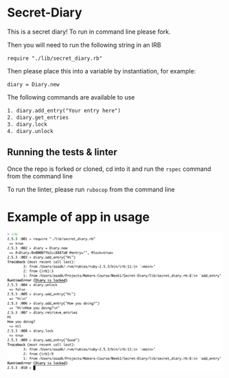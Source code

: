 # Secret-Diary
This is a secret diary! To run in command line please fork.

Then you will need to run the following string in an IRB
```
require "./lib/secret_diary.rb"
```

Then please place this into a variable by instantiation, for example:
```
diary = Diary.new
```

The following commands are available to use
```
1. diary.add_entry("Your entry here")
2. diary.get_entries
3. diary.lock
4. diary.unlock
```

## Running the tests & linter

Once the repo is forked or cloned, cd into it and run the ```rspec``` command from the command line

To run the linter, please run ```rubocop``` from the command line

# Example of app in usage

![](assets/README-9dac9f3e.png)
